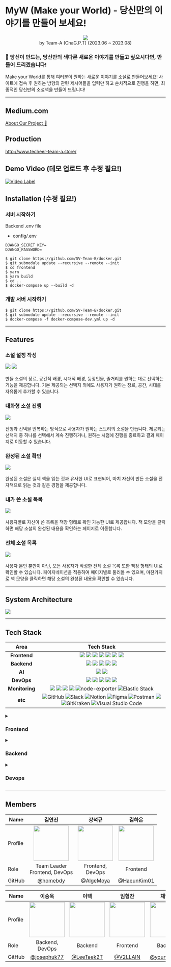 # MyW (Make your World) - 당신만의 이야기를 만들어 보세요!

<div align=center>
<img src="https://github.com/2023SVBootcamp-Team-A/project/assets/8746067/1a30c1dc-1021-4f14-a8ac-4acbc3a63caa"/>
</div>
<div align=center>
by Team-A (ChaG.P.T) (2023.06 ~ 2023.08)
</div>

### 📕 당신이 만드는, 당신만의 색다른 새로운 이야기를 만들고 싶으시다면, 만들어 드리겠습니다!
Make your World를 통해 여러분이 원하는 새로운 이야기를 소설로 만들어보세요! 사이트에 접속 후 원하는 방향의 관련 제시어들을 입력만 하고 순차적으로 진행을 하면, 최종적인 당신만의 소설책을 만들어 드립니다!

- - - 

## Medium.com
[About Our Project 📕](https://medium.com/@chan4im/2023-silicon-valley-summer-bootcamp-chag-p-t-make-your-own-story-8421e5f6c3e9)

## Production
http://www.techeer-team-a.store/

## Demo Video (데모 업로드 후 수정 필요!)
[![Video Label](http://img.youtube.com/vi/OSPhfQPK0x8/0.jpg)](https://youtu.be/OSPhfQPK0x8)

## Installation (수정 필요!)

### 서버 시작하기

Backend .env file

- config/.env

```
DJANGO_SECRET_KEY=
DJANGO_PASSWORD=
```

```shell
$ git clone https://github.com/SV-Team-B/docker.git
$ git submodule update --recursive --remote --init
$ cd frontend
$ yarn
$ yarn build
$ cd ..
$ docker-compose up --build -d
```

### 개발 서버 시작하기

```shell
$ git clone https://github.com/SV-Team-B/docker.git
$ git submodule update --recursive --remote --init
$ docker-compose -f docker-compose-dev.yml up -d
```

- - - 

## Features

### 소설 설정 작성
<img src="https://github.com/2023SVBootcamp-Team-A/project/assets/8746067/7c44a770-09e2-4022-8d34-2cf782d75633"/>
<img src="https://github.com/2023SVBootcamp-Team-A/project/assets/8746067/50590bbc-2bcc-4fb4-b3b9-3cd255810787"/>
<br />
<br />
만들 소설의 장르, 공간적 배경, 시대적 배경, 등장인물, 줄거리를 원하는 대로 선택하는 기능을 제공합니다. 기본 제공되는 선택지 외에도 사용자가 원하는 장르, 공간, 시대를 자유롭게 추가할 수 있습니다.

### 대화형 소설 진행
<img src="https://github.com/2023SVBootcamp-Team-A/project/assets/8746067/1428844a-7ba8-4960-9849-dd122d4482d1"/>
<br />
<br />
진행과 선택을 반복하는 방식으로 사용자가 원하는 스토리의 소설을 만듭니다. 제공되는 선택지 중 하나를 선택해서 계속 진행하거나, 원하는 시점에 진행을 종료하고 결과 페이지로 이동할 수 있습니다.

### 완성된 소설 확인
<img src="https://github.com/2023SVBootcamp-Team-A/project/assets/8746067/b3d3fb08-a301-43e8-b937-51b7c6201bb4"/>
<br />
<br />
완성된 소설은 실제 책을 읽는 것과 유사한 UI로 표현되어, 마치 자신이 만든 소설을 전자책으로 읽는 것과 같은 경험을 제공합니다.

### 내가 쓴 소설 목록
<img src="https://github.com/2023SVBootcamp-Team-A/project/assets/8746067/635ee70b-b488-4a26-9b09-fe5fd7a65364"/>
<br />
<br />
사용자별로 자신이 쓴 목록을 책장 형태로 확인 가능한 UI로 제공합니다. 책 모양을 클릭하면 해당 소설의 완성된 내용을 확인하는 페이지로 이동합니다.

### 전체 소설 목록
<img src="https://github.com/2023SVBootcamp-Team-A/project/assets/8746067/025bd505-3215-44d6-9e82-48c42a783eaf"/>
<br />
<br />
사용자 본인 뿐만이 아닌, 모든 사용자가 작성한 전체 소설 목록 또한 책장 형태의 UI로 확인할 수 있습니다. 페이지네이션을 적용하여 페이지별로 둘러볼 수 있으며, 마찬가지로 책 모양을 클릭하면 해당 소설의 완성된 내용을 확인할 수 있습니다.

- - - 
## System Architecture
<img src="https://github.com/2023SVBootcamp-Team-A/project/assets/8746067/8a6dc146-d11f-44a4-be31-1e6f98c344d8">

- - - 
## Tech Stack
<div align =center>

Area| Tech Stack|
:--------:|:------------------------------:|
**Frontend** | <img src="https://img.shields.io/badge/react-61DAFB?style=for-the-badge&logo=react&logoColor=black"> <img src="https://img.shields.io/badge/TypeScript-3178C6.svg?style=for-the-badge&logo=TypeScript&logoColor=white"> <img src="https://img.shields.io/badge/Redux-764ABC?&style=for-the-badge&logo=Redux&logoColor=white"> <img src="https://img.shields.io/badge/React Router-CA4245.svg?&style=for-the-badge&logo=reactrouter&logoColor=white"> <img src="https://img.shields.io/badge/Vite-646CFF.svg?&style=for-the-badge&logo=vite&logoColor=white"> <img src="https://img.shields.io/badge/TailwindCSS-06B6D4?&style=for-the-badge&logo=TailwindCSS&logoColor=white"> <img src="https://img.shields.io/badge/Swiper-6332F6?&style=for-the-badge&logo=Swiper&logoColor=white">
**Backend** | <img src="https://img.shields.io/badge/Django-092E20?style=for-the-badge&logo=Django&logoColor=white"> <img src="https://img.shields.io/badge/DJANGO_REST-ff1709?style=for-the-badge&logo=django&logoColor=white&color=ff1709&labelColor=gray"> <img src="https://img.shields.io/badge/PostgreSQL-4169E1?style=for-the-badge&logo=PostgreSQL&logoColor=white"> <img src="https://img.shields.io/badge/Amazon RDS-527FFF?style=for-the-badge&logo=Amazon RDS&logoColor=white"> <img src="https://img.shields.io/badge/Amazon S3-569A31?style=for-the-badge&logo=Amazon S3&logoColor=white">
**AI** | <img src="https://img.shields.io/badge/ChatGPT-00A67E?&style=for-the-badge&logo=OpenAI&logoColor=white"> <img src="https://img.shields.io/badge/DALL--E-412991?style=for-the-badge&logo=OpenAI&logoColor=white">
**DevOps** | <img src="https://img.shields.io/badge/Docker-2496ED?style=for-the-badge&logo=docker&logoColor=white"> <img src="https://img.shields.io/badge/NGINX-009639?style=for-the-badge&logo=nginx&logoColor=black"> <img src="https://img.shields.io/badge/gunicorn-499848?style=for-the-badge&logo=gunicorn&logoColor=black"> <img src="https://img.shields.io/badge/Github_Actions-2088FF?style=for-the-badge&logo=Github-Actions&logoColor=black"> <img src="https://img.shields.io/badge/Amazon_EC2-FF9900?style=for-the-badge&logo=Amazon-EC2&logoColor=black">
**Monitoring** | <img src="https://img.shields.io/badge/Prometheus-E6522C?style=for-the-badge&logo=Prometheus&logoColor=white"> <img src="https://img.shields.io/badge/Grafana-F46800?style=for-the-badge&logo=grafana&logoColor=white"> <img src = "https://img.shields.io/badge/cadvisor-1478FF?style=for-the-badge&logoColor=white"> <img src="https://img.shields.io/badge/Sentry-362D59?&style=for-the-badge&logo=sentry&logoColor=white"> ![node-exporter](https://img.shields.io/badge/node_exporter-37D100?style=for-the-badge&logo=Prometheus&logoColor=white) ![Elastic Stack](https://img.shields.io/static/v1?style=for-the-badge&message=Elastic+Stack&color=005571&logo=Elastic+Stack&logoColor=FFFFFF&label=)
**etc** | ![GitHub](https://img.shields.io/static/v1?style=for-the-badge&message=GitHub&color=181717&logo=GitHub&logoColor=FFFFFF&label=) ![Slack](https://img.shields.io/static/v1?style=for-the-badge&message=Slack&color=4A154B&logo=Slack&logoColor=FFFFFF&label=) ![Notion](https://img.shields.io/static/v1?style=for-the-badge&message=Notion&color=000000&logo=Notion&logoColor=FFFFFF&label=) ![Figma](https://img.shields.io/static/v1?style=for-the-badge&message=Figma&color=F24E1E&logo=Figma&logoColor=FFFFFF&label=) ![Postman](https://img.shields.io/static/v1?style=for-the-badge&message=Postman&color=FF6C37&logo=Postman&logoColor=FFFFFF&label=) <img src="https://img.shields.io/badge/swagger-85EA2D?style=for-the-badge&logo=swagger&logoColor=black"> ![GitKraken](https://img.shields.io/static/v1?style=for-the-badge&message=GitKraken&color=179287&logo=GitKraken&logoColor=FFFFFF&label=) ![Visual Studio Code](https://img.shields.io/static/v1?style=for-the-badge&message=Visual+Studio+Code&color=007ACC&logo=Visual+Studio+Code&logoColor=FFFFFF&label=)
</div>

<details>
<summary><h3>Frontend</h3></summary>

## React Vite TypeScript
<img src="https://github.com/2023SVBootcamp-Team-A/project/assets/8746067/3c1afbf5-fcd7-4af2-9ce2-4e2b4a03db2b"/>
<br/>
ESModule 기반의 Vite를 사용하여 개발 서버를 더욱 빠르게 구동했으며, SPA인 React를 사용함으로써 UX를 향상시켰습니다. 정적 타입 언어인 Typescript을 사용하여 컴파일 단계에서 에러를 빠르게 확인할 수 있게 하였습니다.

## Tailwind CSS
Tailwind CSS를 사용함으로서 HTML 상에서 클래스명을 설정하는 것만으로 미리 정의된 스타일을 적용할 수 있습니다. 덕분에 네이밍 규칙을 통일하고 구조를 문서화하는 시간과 반응형 레이아웃 설정에 들이는 노력을 덜 수 있었으며, 일부 컴포넌트의 경우 별도의 CSS 파일 없이 스타일링을 적용할 수 있었습니다.

## Monitoring
<img src="https://github.com/2023SVBootcamp-Team-A/project/assets/8746067/fdfe912a-40a2-4e00-846a-5c4065333101"/><br/>
프론트엔드 에러 모니터링 및 트래킹 툴인 Sentry를 사용하여 에러를 추적할 수 있게 하였습니다. 에러의 종류, 발생 위치 등에 대한 정보를 제공하므로 원인을 찾는 데 들이는 시간을 덜 수 있으며, 에러 발생 즉시 메일 알림을 받아 빠르게 확인할 수 있습니다.
</details>  

<details> 
<summary><h3>Backend</h3></summary>

## API
## Swagger
<img src="https://github.com/2023SVBootcamp-Team-A/project/assets/8746067/b65939a0-933b-488b-b16a-ad6de76d13d4"/>
Swagger를 통해 API 명세서를 작성하였습니다.
</div>

## Monitoring (승욱님 수정 필요!)
Grafana + Prometheus, ELK

|**Django** |**Node exporter**|
|-----|-----|
<img src = "https://user-images.githubusercontent.com/112836685/215755917-d95d1f67-284e-46bc-bb1a-4b4d60d0248d.png" width="500px" height="300px">|<img src = "https://user-images.githubusercontent.com/112836685/215756393-afd0c358-198c-475b-afc4-2a61ef44a20d.png" width="500px" height="300px">


|**cAdvisor** |**ELK**|
|-----|-----|
<img src = "https://user-images.githubusercontent.com/112836685/215756456-c339b819-463f-4b1b-9434-075df74f3684.png" width="500px" height="300px">|<img src = "https://user-images.githubusercontent.com/112836685/216101722-55819672-9a8e-4165-b45e-6b42f7b3f101.png" width="500px" height="300px">
  
Django에서 Prometheus를 통해 request,response에 대한 정보를 수집을 한 후 Grafana를 통해 시각화 하였습니다. Slack과 Grafana를 연동하여 설정한 CPU 사용량 범위를 벗어날 경우 Slack에 경고 알림이 오도록 구현하였습니다. CAdvisor를 활용해 각 컨테이너의 cpu, memory사용량등을 알수 있게 하였고, 컨테이너별 네트워크 사용량을 알 수 있게하였습니다. node exporter를 통해 서버의 메모리, cpu 사용량, network traffic 등을 알 수 있게 하였습니다. ELK 스택을 활용하여 nginx log를 모니터링하고, 시간대, 사이트별 응답코드, 응답코드 비율등을 모니터링 할 수 있게 설계하였습니다.
</details>  
 
<details>
<summary><h3>Devops</h3></summary>

## Github Actions
Github Actions를 통해 CI/CD 파이프라인을 구축하여 코드 변경사항을 서버에 원할하게 반영할 수 있게 하였습니다.
</details>

- - - 
## Members
| Name    | <center>김연진</center>|<center>강석규</center> |<center>김하은</center> | 
| ------- | --------------------------------------------- | ------------------------------------ | --------------------------------------------- | 
| Profile | <center><img width="110px" height="110px" src="https://avatars.githubusercontent.com/u/86517634?v=4" /></center>|<center><img width="110px" height="110px" src="https://avatars.githubusercontent.com/u/8746067?v=4" /></center>|<center><img width="110px" height="110px" src="https://github.com/2023SVBootcamp-Team-A/project/assets/8746067/e1998a20-40e0-4bc3-a242-14161ac453f3" /></center>|
| Role    | <center>Team Leader<br> Frontend, DevOps</center>   | <center>Frontend, <br> DevOps</center>    | <center>Frontend</center>  | 
GitHub | <center>[@homebdy](https://github.com/homebdy)</center> | <center>[@AlgeMoya](https://github.com/AlgeMoya) </center>| <center>[@HaeunKim01](https://github.com/HaeunKim01) </center>|

| Name    | <center>이승욱</center> | <center>이택</center> | <center>임형찬</center> | <center>채영진</center>
| ------- | --------------------------------------- | --------------------------------------- | --------------------------------------- | --------------------------------------- |
| Profile |<center><img width="110px" height="110px" src="https://github.com/2023SVBootcamp-Team-A/project/assets/8746067/b0476434-30fd-4222-b98d-21178e774189" /></center>|<center><img width="110px" height="110px" src="https://github.com/2023SVBootcamp-Team-A/project/assets/8746067/2e55e092-5587-463d-8612-ab50e75c2761" /></center>|<center><img width="110px" height="110px" src="https://github.com/2023SVBootcamp-Team-A/project/assets/8746067/731a3d49-c8f3-449d-9e30-970cbca92d23" /></center>|<center><img width="110px" height="110px" src="https://github.com/2023SVBootcamp-Team-A/project/assets/8746067/25d3181f-8992-4ae9-a8b7-d9a28e7271ba" /></center>|
| Role    | <center>Backend,<br> DevOps</center> | <center>Backend</center> | <center>Frontend</center> | <center>Backend</center> |
GitHub | <center>[@josephuk77](https://github.com/josephuk77)</center> | <center>[@LeeTaek2T](https://github.com/LeeTaek2T) </center>| <center>[@V2LLAIN](https://github.com/V2LLAIN) </center>| <center>[@youngjin516](https://github.com/youngjin516)</center>

